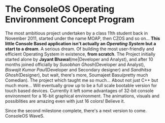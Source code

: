 # The ConsoleOS Operating Environment Concept Program #

The most ambitious project undertaken by a class 11th student back in November 2011, started under the name MOAP, then CZOS and so on... **This little Console Based application isn't actually an _Operating System_ but a start to a dream**. A serious dream. Of building the most user-friendly and efficient Operating System in existence, **from scratch**. The Project initially started alone by **Jayant Bhawal**(me|Developer and Analyst), and after 10 months joined officially by _Susobhan Ghosh_(Developer and Analyst), _Biswajit Kumar Paul_(Developer and Secondary designer) and _Sandhitsa Ghosh_(Designer), but wait, there's more, Soumajeet Basu(pretty much Comedian). The project which taught me so much... About not just C++ but much more... Will eventually grow up to be a full scale bootable version for touch based devices. Currently it left some advantages of 32-bit console environment for a 16-bit graphical environment. The animations, visuals and possiblities are amazing even with just 16 colors! Believe it.

Since the second milestone complete, there's a next version to come.
ConsoleOS WaveS.